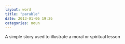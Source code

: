 ```yaml
---
layout: word
title: "parable"
date: 2013-01-06 19:26
categories: noun
---
```


A simple story used to illustrate a moral or spiritual lesson
